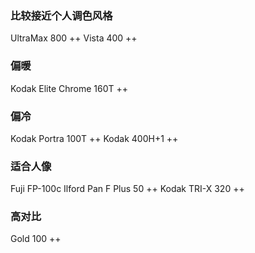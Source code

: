 ### 比较接近个人调色风格
UltraMax 800 ++
Vista 400 ++

### 偏暖
Kodak Elite Chrome 160T ++

### 偏冷
Kodak Portra 100T ++
Kodak 400H+1 ++

### 适合人像
Fuji FP-100c
Ilford Pan F Plus 50 ++
Kodak TRI-X 320 ++

### 高对比
Gold 100 ++